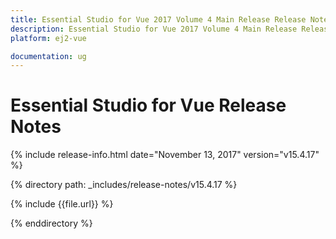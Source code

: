 ```yaml
---
title: Essential Studio for Vue 2017 Volume 4 Main Release Release Notes  
description: Essential Studio for Vue 2017 Volume 4 Main Release Release Notes  
platform: ej2-vue

documentation: ug
---
```


# Essential Studio for  Vue  Release Notes  

{% include release-info.html date="November 13, 2017"  version="v15.4.17" %} 

{% directory path: _includes/release-notes/v15.4.17 %}

{% include {{file.url}} %}

{% enddirectory %}


